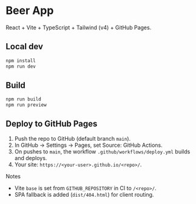 # Beer App

React + Vite + TypeScript + Tailwind (v4) + GitHub Pages.

## Local dev

```bash
npm install
npm run dev
```

## Build

```bash
npm run build
npm run preview
```

## Deploy to GitHub Pages

1. Push the repo to GitHub (default branch `main`).
2. In GitHub → Settings → Pages, set Source: GitHub Actions.
3. On pushes to `main`, the workflow `.github/workflows/deploy.yml` builds and deploys.
4. Your site: `https://<your-user>.github.io/<repo>/`.

Notes

- Vite `base` is set from `GITHUB_REPOSITORY` in CI to `/<repo>/`.
- SPA fallback is added (`dist/404.html`) for client routing.
